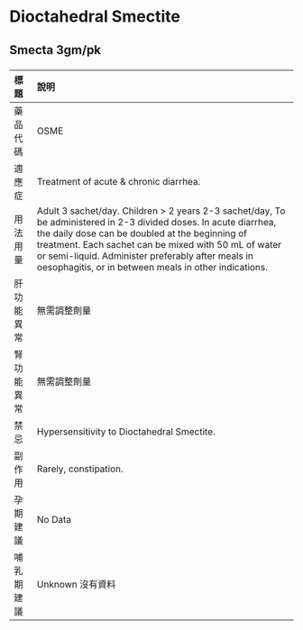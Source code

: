 # Dioctahedral Smectite

## Smecta 3gm/pk

##### 

| 標題       | 說明                                                                                                                                                                                                                                                                                                                                      |
|:-----------|:------------------------------------------------------------------------------------------------------------------------------------------------------------------------------------------------------------------------------------------------------------------------------------------------------------------------------------------|
| 藥品代碼   | OSME                                                                                                                                                                                                                                                                                                                                      |
| 適應症     | Treatment of acute & chronic diarrhea.                                                                                                                                                                                                                                                                                                    |
| 用法用量   | Adult 3 sachet/day. Children > 2 years 2-3 sachet/day, To be administered in 2-3 divided doses. In acute diarrhea, the daily dose can be doubled at the beginning of treatment. Each sachet can be mixed with 50 mL of water or semi-liquid. Administer preferably after meals in oesophagitis, or in between meals in other indications. |
| 肝功能異常 | 無需調整劑量                                                                                                                                                                                                                                                                                                                              |
| 腎功能異常 | 無需調整劑量                                                                                                                                                                                                                                                                                                                              |
| 禁忌       | Hypersensitivity to Dioctahedral Smectite.                                                                                                                                                                                                                                                                                                |
| 副作用     | Rarely, constipation.                                                                                                                                                                                                                                                                                                                     |
| 孕期建議   | No Data                                                                                                                                                                                                                                                                                                                                   |
| 哺乳期建議 | Unknown 沒有資料                                                                                                                                                                                                                                                                                                                          |

